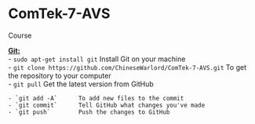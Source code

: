 # ComTek-7-AVS
Course  

<ins>**Git:**</ins>  
    - `sudo apt-get install git`        Install Git on your machine    
    - `git clone https://github.com/ChineseWarlord/ComTek-7-AVS.git`       To get the repository to your computer  
    - `git pull`        Get the latest version from GitHub  
      
    - `git add -A`      To add new files to the commit  
    - `git commit`      Tell GitHub what changes you've made  
    - `git push`        Push the changes to GitHub
